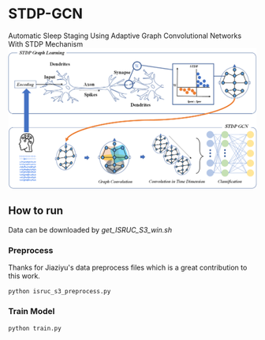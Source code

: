 # STDP-GCN
Automatic Sleep Staging Using Adaptive Graph Convolutional Networks With STDP Mechanism
![model_architecture](stdpgcn.png)
## How to run
Data can be downloaded by *get_ISRUC_S3_win.sh*
### Preprocess
Thanks for Jiaziyu's data preprocess files which is a great contribution to this work.
```
python isruc_s3_preprocess.py
```
### Train Model
```
python train.py
```
